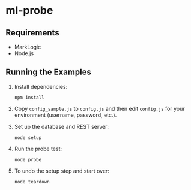 # ml-probe

## Requirements

- MarkLogic
- Node.js

## Running the Examples

1. Install dependencies:

   ```npm install```

2. Copy `config_sample.js` to `config.js` and then edit `config.js` for your environment (username, password, etc.).

3. Set up the database and REST server:

   ```node setup```

4. Run the probe test:

   ```node probe```

5. To undo the setup step and start over:

   ```node teardown```

